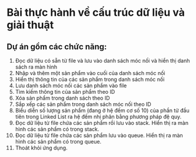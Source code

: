 # Bài thực hành về cấu trúc dữ liệu và giải thuật

## Dự án gồm các chức năng:

1. Đọc dữ liệu có sẵn từ file và lưu vào danh sách móc nối và hiển thị danh sách ra màn hình
2. Nhập và thêm một sản phẩm vào cuối của danh sách móc nối
3. Hiển thị thông tin của các sản phẩm trong danh sách móc nối
4. Lưu danh sách móc nối các sản phẩm vào file
5. Tìm kiếm thông tin của sản phẩm theo ID
6. Xóa sản phẩm trong danh sách theo ID
7. Sắp xếp các sản phẩm  trong danh sách móc nối theo ID
8. Biểu diễn số lượng sản phẩm (đang ở hệ đếm cơ số 10) của phần tử đầu tiên trong Linked List ra hệ đếm nhị phân bằng phương pháp đệ quy.
9. Đọc dữ liệu từ file chứa các sản phẩm rồi lưu vào stack. Hiển thị ra màn hình các sản phẩm có trong stack.
10. Đọc dữ liệu từ file chứa các sản phẩm lưu vào queue. Hiển thị ra màn hình các sản phẩm có trong queue.
0. Thoát khỏi ứng dụng.
